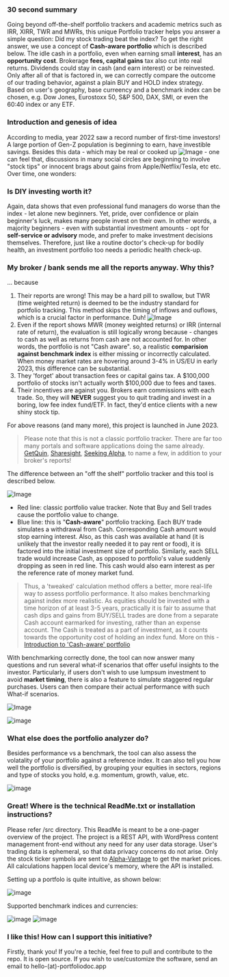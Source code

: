 ### 30 second summary
Going beyond off-the-shelf portfolio trackers and academic metrics such as IRR, XIRR, TWR and MWRs, this unique Portfolio tracker helps you answer a simple question: Did my stock trading beat the index? To get the right answer, we use a concept of **Cash-aware portfolio** which is described below. The idle cash in a portfolio, even when earning small **interest**, has an **opportunity cost**. Brokerage **fees, capital gains** tax also cut into real returns. Dividends could stay in cash (and earn interest) or be reinvested. Only after all of that is factored in, we can correctly compare the outcome of our trading behavior, against a plain BUY and HOLD index strategy. Based on user's geography, base curreency and a benchmark index can be chosen, e.g. Dow Jones, Eurostoxx 50, S&P 500, DAX, SMI, or even the 60:40 index or any ETF. 

### Introduction and genesis of idea
According to media, year 2022 saw a record number of first-time investors! A large portion of Gen-Z population is beginning to earn, have investible savings. Besides this data - which may be real or cooked up ![Image](https://user-images.githubusercontent.com/20066864/243864065-292f45a0-8d9f-4091-963b-ec8aee2791c9.png) - one can feel that, discussions in many social circles are beginning to involve "stock tips" or innocent brags about gains from Apple/Netflix/Tesla, etc etc. Over time, one wonders:

### Is DIY investing worth it?

Again, data shows that even professional fund managers do worse than the index - let alone new beginners. Yet, pride, over confidence or plain beginner's luck, makes many people invest on their own. In other words, a majority beginners - even with substantial investment amounts - opt for **self-service or advisory** mode, and prefer to make investment decisions themselves. Therefore, just like a routine doctor's check-up for bodily health, an investment portfolio too needs a periodic health check-up.

### My broker / bank sends me all the reports anyway. Why this?

... because
1. Their reports are wrong! This may be a hard pill to swallow, but TWR (time weighted return) is deemed to be the industry standard for portfolio tracking. This method skips the timing of inflows and ouflows, which is a crucial factor in performance. Duh!  ![Image](https://user-images.githubusercontent.com/20066864/243864329-9cc0cc55-bd70-4fc0-bd2d-0f714a5a063f.png)
2. Even if the report shows MWR (money weighted returns) or IRR (internal rate of return), the evaluation is still logically wrong because - changes to cash as well as returns from cash are not accounted for. In other words, the portfolio is not "Cash aware". so, a realistic **comparision against benchmark index** is either missing or incorrectly calculated. When money market rates are hovering around 3-4% in US/EU in early 2023, this difference can be substantial.
3. They 'forget' about transaction fees or capital gains tax. A $100,000 portfolio of stocks isn't actually worth $100,000 due to fees and taxes.
4. Their incentives are against you. Brokers earn commissions with each trade. So, they will **NEVER** suggest you to quit trading and invest in a boring, low fee index fund/ETF. In fact, they'd entice clients with a new shiny stock tip.

For above reasons (and many more), this project is launched in June 2023.

> Please note that this is not a classic portfolio tracker. There are far too many portals and software applications doing the same already. [GetQuin](getquin.com), [Sharesight](https://www.sharesight.com), [Seeking Alpha](https://seekingalpha.com), to name a few, in addition to your broker's reports!

The difference between an "off the shelf" portfolio tracker and this tool is described below. 

![Image](https://user-images.githubusercontent.com/20066864/243858729-5bbe9e64-e845-442c-8245-cb283704abda.png)

- Red line: classic portfolio value tracker. Note that Buy and Sell trades cause the portfolio value to change. 
- Blue line: this is "**Cash-aware**" portfolio tracking. Each BUY trade simulates a withdrawal from Cash. Corresponding Cash amount would stop earning interest. Also, as this cash was available at hand (it is unlikely that the investor really needed it to pay rent or food), it is factored into the initial investment size of portfolio. Similarly, each SELL trade would increase Cash, as opposed to portfolio's value suddenly dropping as seen in red line. This cash would also earn interest as per the reference rate of money market fund. 

> Thus, a 'tweaked' calculation method offers a better, more real-life way to assess portfolio performance. It also makes benchmarking against index more realistic. As equities should be invested with a time horizon of at least 3-5 years, practically it is fair to assume that cash dips and gains from BUY/SELL trades are done from a separate Cash account earmarked for investing, rather than an expense account. The Cash is treated as a part of investment, as it counts towards the opportunity cost of holding an index fund. More on this - [Introduction to 'Cash-aware' portfolio](https://github.com/TechStuff2020/CashPlus-Portfolio/wiki/Introduction-to-'Cash-aware'-portfolio) 

With benchmarking correctly done, the tool can now answer many questions and run several what-if scenarios that offer useful insights to the investor. Particularly, if users don't wish to use lumpsum investment to avoid **market timing**, there is also a feature to simulate staggered regular purchases. Users can then compare their actual performance with such What-if scenarios.

![Image](https://user-images.githubusercontent.com/20066864/243866423-378681d8-fa5b-4a51-8afd-931c68faca28.png)

![image](https://github.com/picaYmica/Portfolio-Doctor/assets/20066864/4a9c993f-2d32-4691-a3bb-404d3311db0c)

### What else does the portfolio analyzer do?

Besides performance vs a benchmark, the tool can also assess the volatality of your portfolio against a reference index. It can also tell you how well the portfolio is diversified, by grouping your equities in sectors, regions and type of stocks you hold, e.g. momentum, growth, value, etc.

![image](https://github.com/TechStuff2020/CashPlus-Portfolio/assets/20066864/86be045f-a60b-407f-abe2-f72c150ea922)

### Great! Where is the technical ReadMe.txt or installation instructions?

Please refer /src directory. This ReadMe is meant to be a one-pager overview of the project. The project is a REST API, with WordPress content management front-end without any need for any user data storage. User's trading data is ephemeral, so that data privacy concerns do not arise. Only the stock ticker symbols are sent to [Alpha-Vantage](https://www.alphavantage.co/#about) to get the market prices. All calculations happen local device's memory, where the API is installed.

Setting up a portfolo is quite intuitive, as shown below: 

![image](https://github.com/TechStuff2020/Portfolio-Doctor/assets/20066864/2da5dc15-5f68-4c6d-a6b9-fb856d2ed551)

Supported benchmark indices and currencies:

![image](https://github.com/TechStuff2020/Portfolio-Doctor/assets/20066864/70482d6a-cb58-4d72-9ad2-4782b3c7d28f) ![image](https://github.com/TechStuff2020/Portfolio-Doctor/assets/20066864/6ee5e464-9ba8-4e9b-a437-2114a48e3fc3)

### I like this! How can I support this initiative? 

Firstly, thank you! If you're a techie, feel free to pull and contribute to the repo. It is open source. If you wish to use/customize the software, send an email to hello-(at)-portfoliodoc.app  

